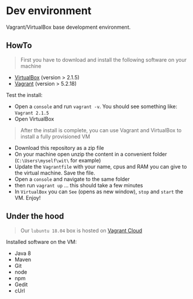 # Dev environment

Vagrant/VirtualBox base development environment. 

## HowTo
> First you have to download and install the following software on your machine
 * [VirtualBox](https://www.vagrantup.com/downloads.html)  (version > 2.1.5) 
 * [Vagrant](https://www.virtualbox.org/wiki/Downloads)  (version > 5.2.18) 

Test the install: 
 * Open a `console` and run `vagrant -v`. You should see something like: `Vagrant 2.1.5`
 * Open VirtualBox

> After the install is complete, you can use Vagrant and VirtualBox to install a fully provisioned VM 
 * Download this repository as a zip file
 * On your machine open unzip the content in a convenient folder (`C:\Users\myself\wit\` for example) 
 * Update the `Vagrantfile` with your name, cpus and RAM you can give to the virtual machine. Save the file. 
 * Open a `console` and navigate to the same folder
 * then run `vagrant up` ... this should take a few minutes
 * In `VirtualBox` you can `See` (opens as new window), `stop` and `start` the VM. Enjoy!

## Under the hood
> Our `lubuntu 18.04` box is hosted on [Vagrant Cloud](https://app.vagrantup.com/weignitetech) 

Installed software on the VM: 
 * Java 8
 * Maven
 * Git
 * node
 * npm
 * Gedit
 * cUrl 

